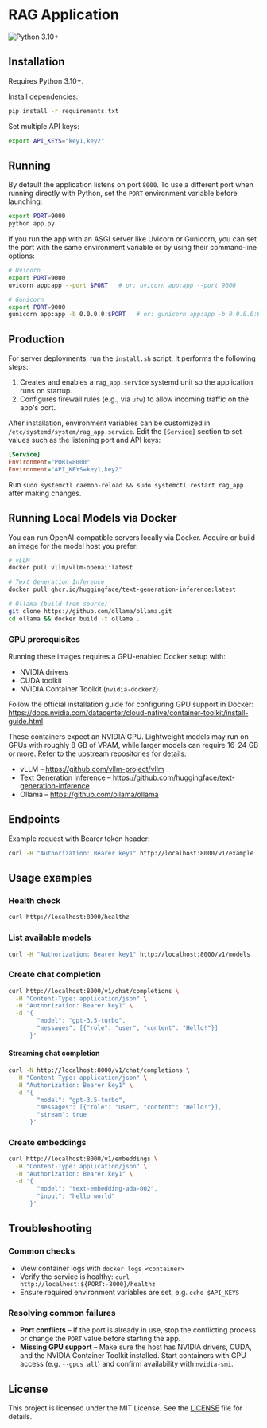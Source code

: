 # RAG Application

![Python 3.10+](https://img.shields.io/badge/python-3.10%2B-blue)

## Installation

Requires Python 3.10+.

Install dependencies:

```bash
pip install -r requirements.txt
```

Set multiple API keys:

```bash
export API_KEYS="key1,key2"
```

## Running

By default the application listens on port `8000`. To use a different port when
running directly with Python, set the `PORT` environment variable before
launching:

```bash
export PORT=9000
python app.py
```

If you run the app with an ASGI server like Uvicorn or Gunicorn, you can set the
port with the same environment variable or by using their command‑line options:

```bash
# Uvicorn
export PORT=9000
uvicorn app:app --port $PORT   # or: uvicorn app:app --port 9000

# Gunicorn
export PORT=9000
gunicorn app:app -b 0.0.0.0:$PORT   # or: gunicorn app:app -b 0.0.0.0:9000
```

## Production

For server deployments, run the `install.sh` script. It performs the following steps:

1. Creates and enables a `rag_app.service` systemd unit so the application runs on startup.
2. Configures firewall rules (e.g., via `ufw`) to allow incoming traffic on the app's port.

After installation, environment variables can be customized in `/etc/systemd/system/rag_app.service`.
Edit the `[Service]` section to set values such as the listening port and API keys:

```ini
[Service]
Environment="PORT=8000"
Environment="API_KEYS=key1,key2"
```

Run `sudo systemctl daemon-reload && sudo systemctl restart rag_app` after making changes.

## Running Local Models via Docker

You can run OpenAI‑compatible servers locally via Docker. Acquire or build an image
for the model host you prefer:

```bash
# vLLM
docker pull vllm/vllm-openai:latest

# Text Generation Inference
docker pull ghcr.io/huggingface/text-generation-inference:latest

# Ollama (build from source)
git clone https://github.com/ollama/ollama.git
cd ollama && docker build -t ollama .
```

### GPU prerequisites

Running these images requires a GPU-enabled Docker setup with:

- NVIDIA drivers
- CUDA toolkit
- NVIDIA Container Toolkit (`nvidia-docker2`)

Follow the official installation guide for configuring GPU support in Docker:
<https://docs.nvidia.com/datacenter/cloud-native/container-toolkit/install-guide.html>

These containers expect an NVIDIA GPU. Lightweight models may run on GPUs with
roughly 8 GB of VRAM, while larger models can require 16–24 GB or more. Refer to
the upstream repositories for details:

- vLLM – <https://github.com/vllm-project/vllm>
- Text Generation Inference – <https://github.com/huggingface/text-generation-inference>
- Ollama – <https://github.com/ollama/ollama>

## Endpoints

Example request with Bearer token header:

```bash
curl -H "Authorization: Bearer key1" http://localhost:8000/v1/example
```

## Usage examples

### Health check

```bash
curl http://localhost:8000/healthz
```

### List available models

```bash
curl -H "Authorization: Bearer key1" http://localhost:8000/v1/models
```

### Create chat completion

```bash
curl http://localhost:8000/v1/chat/completions \
  -H "Content-Type: application/json" \
  -H "Authorization: Bearer key1" \
  -d '{
        "model": "gpt-3.5-turbo",
        "messages": [{"role": "user", "content": "Hello!"}]
      }'
```

#### Streaming chat completion

```bash
curl -N http://localhost:8000/v1/chat/completions \
  -H "Content-Type: application/json" \
  -H "Authorization: Bearer key1" \
  -d '{
        "model": "gpt-3.5-turbo",
        "messages": [{"role": "user", "content": "Hello!"}],
        "stream": true
      }'
```

### Create embeddings

```bash
curl http://localhost:8000/v1/embeddings \
  -H "Content-Type: application/json" \
  -H "Authorization: Bearer key1" \
  -d '{
        "model": "text-embedding-ada-002",
        "input": "hello world"
      }'
```

## Troubleshooting

### Common checks

- View container logs with `docker logs <container>`
- Verify the service is healthy: `curl http://localhost:${PORT:-8000}/healthz`
- Ensure required environment variables are set, e.g. `echo $API_KEYS`

### Resolving common failures

- **Port conflicts** – If the port is already in use, stop the conflicting process or change the `PORT` value before starting the app.
- **Missing GPU support** – Make sure the host has NVIDIA drivers, CUDA, and the NVIDIA Container Toolkit installed. Start containers with GPU access (e.g. `--gpus all`) and confirm availability with `nvidia-smi`.


## License

This project is licensed under the MIT License. See the [LICENSE](LICENSE) file for details.
